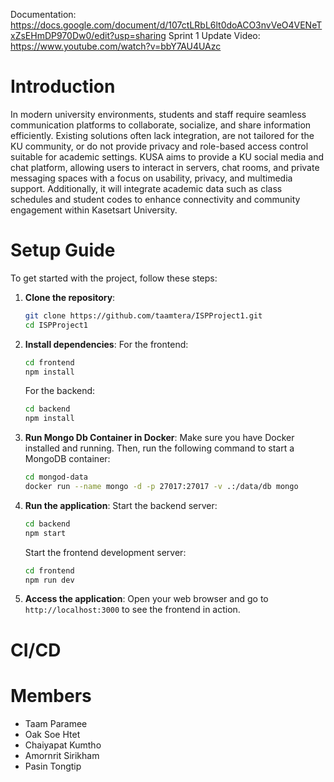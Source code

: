 Documentation: https://docs.google.com/document/d/107ctLRbL6lt0doACO3nvVeO4VENeTxZsEHmDP970Dw0/edit?usp=sharing
Sprint 1 Update Video: https://www.youtube.com/watch?v=bbY7AU4UAzc

# Introduction
In modern university environments, students and staff require seamless communication platforms to collaborate, socialize, and share information efficiently. Existing solutions often lack integration, are not tailored for the KU community, or do not provide privacy and role-based access control suitable for academic settings.
KUSA aims to provide a KU social media and chat platform, allowing users to interact in servers, chat rooms, and private messaging spaces with a focus on usability, privacy, and multimedia support. Additionally, it will integrate academic data such as class schedules and student codes to enhance connectivity and community engagement within Kasetsart University.

# Setup Guide
To get started with the project, follow these steps:

1. **Clone the repository**:
   ```bash
   git clone https://github.com/taamtera/ISPProject1.git
   cd ISPProject1
   ```

2. **Install dependencies**:
   For the frontend:
   ```bash
   cd frontend
   npm install
   ```

   For the backend:
   ```bash
   cd backend
   npm install
   ```
   
3. **Run Mongo Db Container in Docker**:
   Make sure you have Docker installed and running. Then, run the following command to start a MongoDB container:
   ```bash
   cd mongod-data
   docker run --name mongo -d -p 27017:27017 -v .:/data/db mongo
   ```

4. **Run the application**:
   Start the backend server:
   ```bash
   cd backend
   npm start
   ```

   Start the frontend development server:
   ```bash
   cd frontend
   npm run dev
   ```

5. **Access the application**:
   Open your web browser and go to `http://localhost:3000` to see the frontend in action.

# CI/CD
###

# Members
- Taam Paramee
- Oak Soe Htet
- Chaiyapat Kumtho
- Amornrit Sirikham
- Pasin Tongtip
